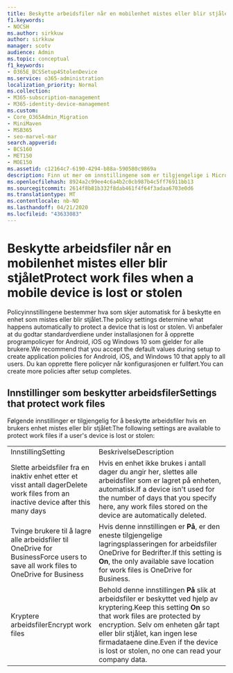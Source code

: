 ```yaml
---
title: Beskytte arbeidsfiler når en mobilenhet mistes eller blir stjålet
f1.keywords:
- NOCSH
ms.author: sirkkuw
author: sirkkuw
manager: scotv
audience: Admin
ms.topic: conceptual
f1_keywords:
- O365E_BCSSetup4StolenDevice
ms.service: o365-administration
localization_priority: Normal
ms.collection:
- M365-subscription-management
- M365-identity-device-management
ms.custom:
- Core_O365Admin_Migration
- MiniMaven
- MSB365
- seo-marvel-mar
search.appverid:
- BCS160
- MET150
- MOE150
ms.assetid: c12164c7-6190-4294-b88a-590580c9869a
description: Finn ut mer om innstillingene som er tilgjengelige i Microsoft 365 for bedrifter for å beskytte arbeidsfiler hvis en brukers enhet går tapt eller blir stjålet.
ms.openlocfilehash: 8924a2c99ee4c6a4b2c0cb987b4c5ff76911bb13
ms.sourcegitcommit: 2614f8b81b332f8dab461f4f64f3adaa6703e0d6
ms.translationtype: MT
ms.contentlocale: nb-NO
ms.lasthandoff: 04/21/2020
ms.locfileid: "43633083"
---
```

# <a name="protect-work-files-when-a-mobile-device-is-lost-or-stolen"></a><span data-ttu-id="200ac-103">Beskytte arbeidsfiler når en mobilenhet mistes eller blir stjålet</span><span class="sxs-lookup"><span data-stu-id="200ac-103">Protect work files when a mobile device is lost or stolen</span></span>

<span data-ttu-id="200ac-104">Policyinnstillingene bestemmer hva som skjer automatisk for å beskytte en enhet som mistes eller blir stjålet.</span><span class="sxs-lookup"><span data-stu-id="200ac-104">The policy settings determine what happens automatically to protect a device that is lost or stolen.</span></span> <span data-ttu-id="200ac-105">Vi anbefaler at du godtar standardverdiene under installasjonen for å opprette programpolicyer for Android, iOS og Windows 10 som gjelder for alle brukere.</span><span class="sxs-lookup"><span data-stu-id="200ac-105">We recommend that you accept the default values during setup to create application policies for Android, iOS, and Windows 10 that apply to all users.</span></span> <span data-ttu-id="200ac-106">Du kan opprette flere policyer når konfigurasjonen er fullført.</span><span class="sxs-lookup"><span data-stu-id="200ac-106">You can create more policies after setup completes.</span></span>
  
## <a name="settings-that-protect-work-files"></a><span data-ttu-id="200ac-107">Innstillinger som beskytter arbeidsfiler</span><span class="sxs-lookup"><span data-stu-id="200ac-107">Settings that protect work files</span></span>

<span data-ttu-id="200ac-108">Følgende innstillinger er tilgjengelig for å beskytte arbeidsfiler hvis en brukers enhet mistes eller blir stjålet:</span><span class="sxs-lookup"><span data-stu-id="200ac-108">The following settings are available to protect work files if a user's device is lost or stolen:</span></span>
  
|||
|:-----|:-----|
|<span data-ttu-id="200ac-109">Innstilling</span><span class="sxs-lookup"><span data-stu-id="200ac-109">Setting</span></span>  <br/> |<span data-ttu-id="200ac-110">Beskrivelse</span><span class="sxs-lookup"><span data-stu-id="200ac-110">Description</span></span>  <br/> |
|<span data-ttu-id="200ac-111">Slette arbeidsfiler fra en inaktiv enhet etter et visst antall dager</span><span class="sxs-lookup"><span data-stu-id="200ac-111">Delete work files from an inactive device after this many days</span></span>  <br/> |<span data-ttu-id="200ac-112">Hvis en enhet ikke brukes i antall dager du angir her, slettes alle arbeidsfiler som er lagret på enheten, automatisk.</span><span class="sxs-lookup"><span data-stu-id="200ac-112">If a device isn't used for the number of days that you specify here, any work files stored on the device are automatically deleted.</span></span>  <br/> |
|<span data-ttu-id="200ac-113">Tvinge brukere til å lagre alle arbeidsfiler til OneDrive for Business</span><span class="sxs-lookup"><span data-stu-id="200ac-113">Force users to save all work files to OneDrive for Business</span></span>  <br/> |<span data-ttu-id="200ac-114">Hvis denne innstillingen er **På**, er den eneste tilgjengelige lagringsplasseringen for arbeidsfiler OneDrive for Bedrifter.</span><span class="sxs-lookup"><span data-stu-id="200ac-114">If this setting is **On**, the only available save location for work files is OneDrive for Business.</span></span>  <br/> |
|<span data-ttu-id="200ac-115">Kryptere arbeidsfiler</span><span class="sxs-lookup"><span data-stu-id="200ac-115">Encrypt work files</span></span>  <br/> |<span data-ttu-id="200ac-116">Behold denne innstillingen **På** slik at arbeidsfiler er beskyttet ved hjelp av kryptering.</span><span class="sxs-lookup"><span data-stu-id="200ac-116">Keep this setting **On** so that work files are protected by encryption.</span></span> <span data-ttu-id="200ac-117">Selv om enheten går tapt eller blir stjålet, kan ingen lese firmadataene dine.</span><span class="sxs-lookup"><span data-stu-id="200ac-117">Even if the device is lost or stolen, no one can read your company data.</span></span>  <br/> |
   

